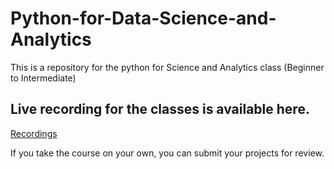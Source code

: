 # Python-for-Data-Science-and-Analytics
This is a repository for the python for  Science and Analytics class (Beginner to Intermediate) 



## Live recording for the classes is available here.
[Recordings](https://youtube.com/playlist?list=PLv7myXCDLoxLcowy57u0GSOAaxFbZtSfL)

If you take the course on your own, you can submit your projects for review.

